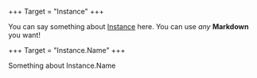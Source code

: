 +++
Target = "Instance"
+++

You can say something about [Instance](#Instance) here. You can use *any* **Markdown** you want!

+++
Target = "Instance.Name"
+++

Something about Instance.Name